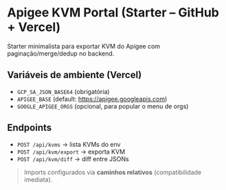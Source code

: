 # Apigee KVM Portal (Starter – GitHub + Vercel)

Starter minimalista para exportar KVM do Apigee com paginação/merge/dedup no backend.

## Variáveis de ambiente (Vercel)
- `GCP_SA_JSON_BASE64` (obrigatória)
- `APIGEE_BASE` (default: https://apigee.googleapis.com)
- `GOOGLE_APIGEE_ORGS` (opcional, para popular o menu de orgs)

## Endpoints
- `POST /api/kvms` → lista KVMs do env
- `POST /api/kvm/export` → exporta KVM
- `POST /api/kvm/diff` → diff entre JSONs

> Imports configurados via **caminhos relativos** (compatibilidade imediata).
